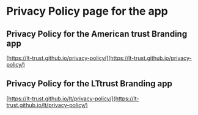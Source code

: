 # Privacy Policy page for the app

## Privacy Policy for the American trust Branding app
[https://lt-trust.github.io/privacy-policy/](https://lt-trust.github.io/privacy-policy/)


## Privacy Policy for the LTtrust Branding app
[https://lt-trust.github.io/lt/privacy-policy/](https://lt-trust.github.io/lt/privacy-policy/)